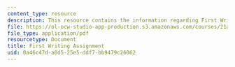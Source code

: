 ```yaml
---
content_type: resource
description: This resource contains the information regarding First Writing Assignment.
file: https://ol-ocw-studio-app-production.s3.amazonaws.com/courses/21a-230j-the-contemporary-american-family-spring-2004/0a46c47da0d525e5ddf7bb9479c26062_MIT21A_230JS04_first_write.pdf
file_type: application/pdf
resourcetype: Document
title: First Writing Assignment
uid: 0a46c47d-a0d5-25e5-ddf7-bb9479c26062
---
```

